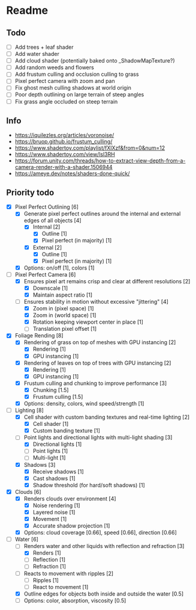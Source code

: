 ﻿# Readme

## Todo

- [ ] Add trees + leaf shader
- [ ] Add water shader
- [ ] Add cloud shader (potentially baked onto _ShadowMapTexture?)
- [ ] Add random weeds and flowers
- [ ] Add frustum culling and occlusion culling to grass
- [ ] Pixel perfect camera with zoom and pan
- [ ] Fix ghost mesh culling shadows at world origin
- [ ] Poor depth outlining on large terrain of steep angles
- [ ] Fix grass angle occluded on steep terrain

## Info

- <https://iquilezles.org/articles/voronoise/>
- <https://bruop.github.io/frustum_culling/>
- <https://www.shadertoy.com/playlist/fXlXzf&from=0&num=12>
- <https://www.shadertoy.com/view/lsl3RH>
- <https://forum.unity.com/threads/how-to-extract-view-depth-from-a-camera-render-with-a-shader.1506944>
- <https://ameye.dev/notes/shaders-done-quick/>

## Priority todo

- [x] Pixel Perfect Outlining [6]
  - [x] Generate pixel perfect outlines around the internal and external edges of all objects [4]
    - [x] Internal [2]
      - [x] Outline [1]
      - [x] Pixel perfect (in majority) [1]
    - [x] External [2]
      - [x] Outline [1]
      - [x] Pixel perfect (in majority) [1]
  - [x] Options: on/off [1], colors [1]
- [ ] Pixel Perfect Camera [6]
  - [x] Ensures pixel art remains crisp and clear at different resolutions [2]
    - [x] Downscale [1]
    - [x] Maintain aspect ratio [1]
  - [ ] Ensures stability in motion without excessive "jittering" [4]
    - [x] Zoom in (pixel space) [1]
    - [x] Zoom in (world space) [1]
    - [x] Rotation keeping viewport center in place [1]
    - [ ] Translation pixel offset [1]
- [x] Foliage Rending [8]
  - [x] Rendering of grass on top of meshes with GPU instancing [2]
    - [x] Rendering [1]
    - [x] GPU instancing [1]
  - [x] Rendering of leaves on top of trees with GPU instancing [2]
    - [x] Rendering [1]
    - [x] GPU instancing [1]
  - [x] Frustum culling and chunking to improve performance [3]
    - [x] Chunking [1.5]
    - [x] Frustum culling [1.5]
  - [x] Options: density, colors, wind speed/strength [1]
- [ ] Lighting [8]
  - [x] Cell shader with custom banding textures and real-time lighting [2]
    - [x] Cell shader [1]
    - [x] Custom banding texture [1]
  - [ ] Point lights and directional lights with multi-light shading [3]
    - [x] Directional lights [1]
    - [ ] Point lights [1]
    - [ ] Multi-light [1]
  - [x] Shadows [3]
    - [x] Receive shadows [1]
    - [x] Cast shadows [1]
    - [x] Shadow threshold (for hard/soft shadows) [1]
- [x] Clouds [6]
  - [x] Renders clouds over environment [4]
    - [x] Noise rendering [1]
    - [x] Layered noise [1]
    - [x] Movement [1]
    - [x] Accurate shadow projection [1]
  - [x] Options: cloud coverage [0.66], speed [0.66], direction [0.66]
- [ ] Water [6]
  - [ ] Renders water and other liquids with reflection and refraction [3]
    - [x] Renders [1]
    - [ ] Reflection [1]
    - [ ] Refraction [1]
  - [ ] Reacts to movement with ripples [2]
    - [ ] Ripples [1]
    - [ ] React to movement [1]
  - [x] Outline edges for objects both inside and outside the water [0.5]
  - [ ] Options: color, absorption, viscosity [0.5]

